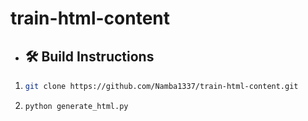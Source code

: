 # train-html-content

- ## 🛠 Build Instructions

1. ```bash
   git clone https://github.com/Namba1337/train-html-content.git

2. ```bash
   python generate_html.py